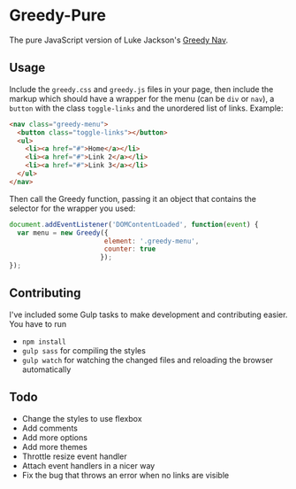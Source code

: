 # Greedy-Pure
The pure JavaScript version of Luke Jackson's [Greedy Nav](https://github.com/lukejacksonn/GreedyNav).

## Usage

Include the `greedy.css` and `greedy.js` files in your page, then include the markup which should have a wrapper for the menu (can be `div` or `nav`), a `button` with the class `toggle-links` and the unordered list of links. Example:

```html
<nav class="greedy-menu">
  <button class="toggle-links"></button>
  <ul>
    <li><a href="#">Home</a></li>
    <li><a href="#">Link 2</a></li>
    <li><a href="#">Link 3</a></li>
  </ul>
</nav>
```

Then call the Greedy function, passing it an object that contains the selector for the wrapper you used:
```javascript
document.addEventListener('DOMContentLoaded', function(event) {
  var menu = new Greedy({
                        element: '.greedy-menu',
                        counter: true
                       });
});
```

## Contributing

I've included some Gulp tasks to make development and contributing easier. You have to run
* `npm install`
* `gulp sass` for compiling the styles
* `gulp watch` for watching the changed files and reloading the browser automatically

## Todo

* Change the styles to use flexbox
* Add comments
* Add more options
* Add more themes
* Throttle resize event handler
* Attach event handlers in a nicer way
* Fix the bug that throws an error when no links are visible

